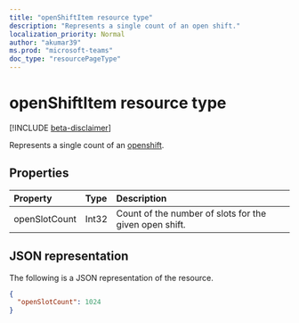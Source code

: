 ```yaml
---
title: "openShiftItem resource type"
description: "Represents a single count of an open shift."
localization_priority: Normal
author: "akumar39"
ms.prod: "microsoft-teams"
doc_type: "resourcePageType"
---
```


# openShiftItem resource type

[!INCLUDE [beta-disclaimer](../../includes/beta-disclaimer.md)]

Represents a single count of an [openshift](../resources/openshift.md).

## Properties

| Property     | Type        | Description |
|:-------------|:------------|:------------|
|openSlotCount|Int32| Count of the number of slots for the given open shift.|

## JSON representation

The following is a JSON representation of the resource.

<!-- {
  "blockType": "resource",
  "optionalProperties": [

  ],
  "@odata.type": "microsoft.graph.openShiftItem",
  "baseType": "self.shiftItem"
}-->

```json
{
  "openSlotCount": 1024
}
```

<!-- uuid: 16cd6b66-4b1a-43a1-adaf-3a886856ed98
2019-02-04 14:57:30 UTC -->
<!-- {
  "type": "#page.annotation",
  "description": "openShiftItem resource",
  "keywords": "",
  "section": "documentation",
  "tocPath": ""
}-->
